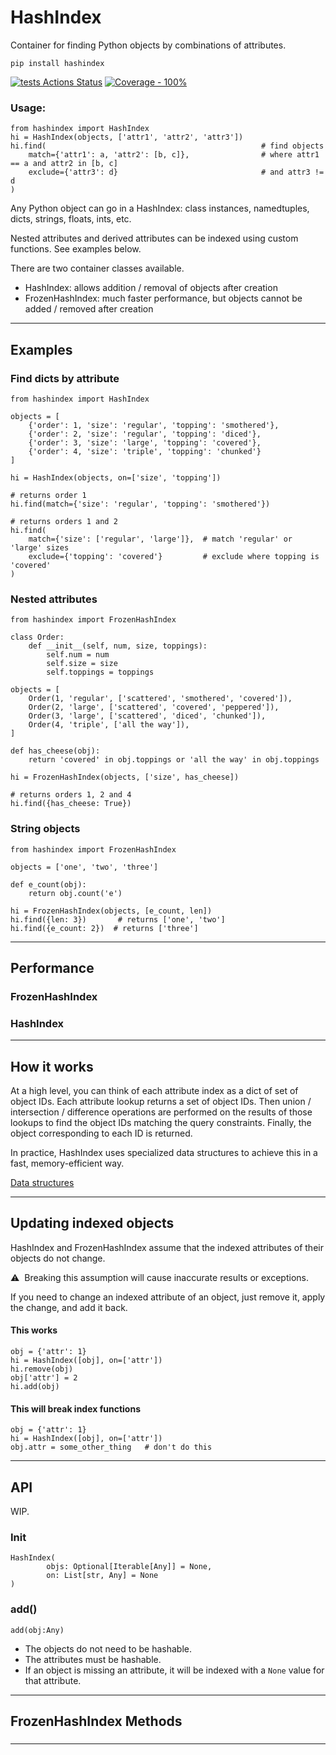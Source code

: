 # HashIndex

Container for finding Python objects by combinations of attributes.

`pip install hashindex`

[![tests Actions Status](https://github.com/manimino/hashindex/workflows/tests/badge.svg)](https://github.com/manimino/hashindex/actions)
[![Coverage - 100%](https://img.shields.io/static/v1?label=Coverage&message=100%&color=2ea44f)](test/cov.txt)

### Usage:

```
from hashindex import HashIndex
hi = HashIndex(objects, ['attr1', 'attr2', 'attr3'])
hi.find(                                                # find objects
    match={'attr1': a, 'attr2': [b, c]},                # where attr1 == a and attr2 in [b, c]
    exclude={'attr3': d}                                # and attr3 != d
)
```

Any Python object can go in a HashIndex: class instances, namedtuples, dicts, strings, floats, ints, etc.

Nested attributes and derived attributes can be indexed using custom functions. See examples below.

There are two container classes available.
 - HashIndex: allows addition / removal of objects after creation
 - FrozenHashIndex: much faster performance, but objects cannot be added / removed after creation

____

## Examples

### Find dicts by attribute

```
from hashindex import HashIndex

objects = [
    {'order': 1, 'size': 'regular', 'topping': 'smothered'}, 
    {'order': 2, 'size': 'regular', 'topping': 'diced'}, 
    {'order': 3, 'size': 'large', 'topping': 'covered'},
    {'order': 4, 'size': 'triple', 'topping': 'chunked'}
]

hi = HashIndex(objects, on=['size', 'topping'])

# returns order 1
hi.find(match={'size': 'regular', 'topping': 'smothered'})  

# returns orders 1 and 2
hi.find(
    match={'size': ['regular', 'large']},  # match 'regular' or 'large' sizes
    exclude={'topping': 'covered'}         # exclude where topping is 'covered'
)
```

### Nested attributes

```
from hashindex import FrozenHashIndex

class Order:
    def __init__(self, num, size, toppings):
        self.num = num
        self.size = size
        self.toppings = toppings
    
objects = [
    Order(1, 'regular', ['scattered', 'smothered', 'covered']),
    Order(2, 'large', ['scattered', 'covered', 'peppered']),
    Order(3, 'large', ['scattered', 'diced', 'chunked']),
    Order(4, 'triple', ['all the way']),
]

def has_cheese(obj):
    return 'covered' in obj.toppings or 'all the way' in obj.toppings
    
hi = FrozenHashIndex(objects, ['size', has_cheese])

# returns orders 1, 2 and 4
hi.find({has_cheese: True})  
```

### String objects

```
from hashindex import FrozenHashIndex

objects = ['one', 'two', 'three']

def e_count(obj):
    return obj.count('e')

hi = FrozenHashIndex(objects, [e_count, len])
hi.find({len: 3})       # returns ['one', 'two']
hi.find({e_count: 2})  # returns ['three']
```

____

## Performance

### FrozenHashIndex



### HashIndex



____

## How it works

At a high level, you can think of each attribute index as a dict of set of object IDs. Each attribute lookup
returns a set of object IDs. Then union / intersection / difference operations are performed on the results of those
lookups to find the object IDs matching the query constraints. Finally, the object corresponding to each ID is returned. 

In practice, HashIndex uses specialized data structures to achieve this in a fast, memory-efficient way.

[Data structures](docs/data_structures.md)

____

## Updating indexed objects

HashIndex and FrozenHashIndex assume that the indexed attributes of their objects do not change.

⚠ ️ Breaking this assumption will cause inaccurate results or exceptions.

If you need to change an indexed attribute of an object, just remove it, apply the change, and add it back. 

#### This works
```
obj = {'attr': 1}
hi = HashIndex([obj], on=['attr'])
hi.remove(obj)
obj['attr'] = 2
hi.add(obj)
```

#### This will break index functions
```
obj = {'attr': 1}
hi = HashIndex([obj], on=['attr'])
obj.attr = some_other_thing   # don't do this
```

____

## API

WIP.

### Init

```
HashIndex(
        objs: Optional[Iterable[Any]] = None,
        on: List[str, Any] = None
)
```


### add()

```
add(obj:Any)
```

 - The objects do not need to be hashable. 
 - The attributes must be hashable.
 - If an object is missing an attribute, it will be indexed with a `None` value for that attribute.

____

## FrozenHashIndex Methods

### 

____
